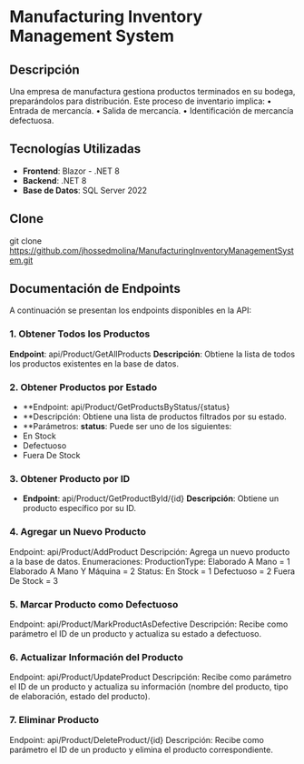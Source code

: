 # Manufacturing Inventory Management System

## Descripción

Una empresa de manufactura gestiona productos terminados en su bodega, preparándolos para distribución. Este proceso de inventario implica:
• Entrada de mercancía.
• Salida de mercancía.
• Identificación de mercancía defectuosa.

## Tecnologías Utilizadas

- **Frontend**: Blazor - .NET 8
- **Backend**: .NET 8
- **Base de Datos**: SQL Server 2022

## Clone

git clone https://github.com/jhossedmolina/ManufacturingInventoryManagementSystem.git

## Documentación de Endpoints
A continuación se presentan los endpoints disponibles en la API:

### 1. Obtener Todos los Productos
**Endpoint**: api/Product/GetAllProducts
**Descripción**: Obtiene la lista de todos los productos existentes en la base de datos.
### 2. Obtener Productos por Estado
- **Endpoint: api/Product/GetProductsByStatus/{status}
- **Descripción: Obtiene una lista de productos filtrados por su estado.
- **Parámetros:
**status**: Puede ser uno de los siguientes:
- En Stock
- Defectuoso
- Fuera De Stock
### 3. Obtener Producto por ID
- **Endpoint**: api/Product/GetProductById/{id}
**Descripción**: Obtiene un producto específico por su ID.
### 4. Agregar un Nuevo Producto
Endpoint: api/Product/AddProduct
Descripción: Agrega un nuevo producto a la base de datos.
Enumeraciones:
ProductionType:
Elaborado A Mano = 1
Elaborado A Mano Y Máquina = 2
Status:
En Stock = 1
Defectuoso = 2
Fuera De Stock = 3
### 5. Marcar Producto como Defectuoso
Endpoint: api/Product/MarkProductAsDefective
Descripción: Recibe como parámetro el ID de un producto y actualiza su estado a defectuoso.
### 6. Actualizar Información del Producto
Endpoint: api/Product/UpdateProduct
Descripción: Recibe como parámetro el ID de un producto y actualiza su información (nombre del producto, tipo de elaboración, estado del producto).
### 7. Eliminar Producto
Endpoint: api/Product/DeleteProduct/{id}
Descripción: Recibe como parámetro el ID de un producto y elimina el producto correspondiente.